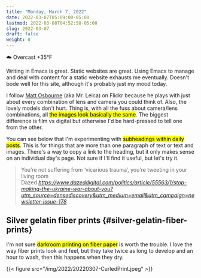 ```yaml
---
title: "Monday, March 7, 2022"
date: 2022-03-07T05:09:00-05:00
lastmod: 2022-03-08T04:52:58-05:00
slug: 2022-03-07
draft: false
weight: 0
---
```


☁️   Overcast +35°F

Writing in Emacs is great. Static websites are great. Using Emacs to manage and deal with content for a static website exhausts me eventually. Doesn't bode well for this site, although it's probably just my mood today.

I follow [Matt Osbourne](https://flickr.com/photos/32681588@N03/) (aka Mr. Leica) on Flickr because he plays with just about every combination of lens and camera you could think of. Also, the lovely models don't hurt. Thing is, with all the fuss about camera/lens combinations, all <mark>the images look basically the same</mark>. The biggest difference is film vs digital but otherwise I'd be hard-pressed to tell one from the other.

You can see below that I'm experimenting with <mark>subheadings within daily posts</mark>. This is for things that are more than one paragraph of text or text and images. There's a way to copy a link to the heading, but it only makes sense on an individual day's page. Not sure if I'll find it useful, but let's try it.

<blockquote class="quoteback" darkmode="" data-title="Stop making the Ukraine war about you" data-author="Dazed" cite="https://www.dazeddigital.com/politics/article/55563/1/stop-making-the-ukraine-war-about-you?utm_source=densediscovery&utm_medium=email&utm_campaign=newsletter-issue-178">
You’re not suffering from ‘vicarious trauma’, you’re tweeting in your living room
<footer>Dazed<cite> <a href="https://www.dazeddigital.com/politics/article/55563/1/stop-making-the-ukraine-war-about-you?utm_source=densediscovery&utm_medium=email&utm_campaign=newsletter-issue-178">https://www.dazeddigital.com/politics/article/55563/1/stop-making-the-ukraine-war-about-you?utm_source=densediscovery&utm_medium=email&utm_campaign=newsletter-issue-178</a></cite></footer>
</blockquote><script note="" src="https://cdn.jsdelivr.net/gh/Blogger-Peer-Review/quotebacks@1/quoteback.js"></script>


## Silver gelatin fiber prints {#silver-gelatin-fiber-prints}

I'm not sure <mark>darkroom printing on fiber paper</mark> is worth the trouble. I love the way fiber prints look and feel, but they take twice as long to develop and an hour to wash, then this happens when they dry.

{{< figure src="/img/2022/20220307-CurledPrint.jpeg" >}}

[//]: # "Exported with love from a post written in Org mode"
[//]: # "- https://github.com/kaushalmodi/ox-hugo"
